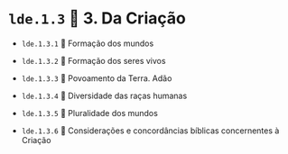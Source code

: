 # `lde.1.3` 📑 3. Da Criação

- `lde.1.3.1` 📃 Formação dos mundos

- `lde.1.3.2` 📃 Formação dos seres vivos

- `lde.1.3.3` 📃 Povoamento da Terra. Adão

- `lde.1.3.4` 📃 Diversidade das raças humanas

- `lde.1.3.5` 📃 Pluralidade dos mundos

- `lde.1.3.6` 📃 Considerações e concordâncias bíblicas concernentes à Criação
